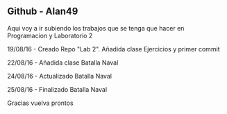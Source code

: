 <html>
  <body>
    <h2>Github - Alan49</h2>
    <p>Aqui voy a ir subiendo los trabajos que se tenga que hacer en Programacion y Laboratorio 2</p>
    <p>19/08/16 - Creado Repo "Lab 2". Añadida clase Ejercicios y primer commit</p>
    <p>22/08/16 - Añadida clase Batalla Naval</p>
    <p>24/08/16 - Actualizado Batalla Naval</p>
    <p>25/08/16 - Finalizado Batalla Naval</p>
    <p>Gracias vuelva prontos</p>
  </body>
</html>
